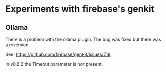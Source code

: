 # Experiments with firebase's genkit

## Ollama
There is a problem with the ollama plugin.
The bug was fixed but there was a reversion.

See: https://github.com/firebase/genkit/issues/719

In v0.6.2 the Timeout parameter is not present.
